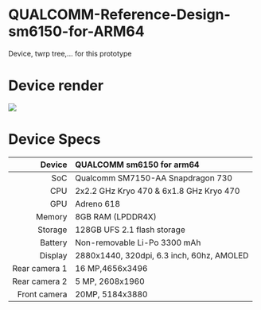 # QUALCOMM-Reference-Design-sm6150-for-ARM64
Device, twrp tree,... for this prototype

# Device render
<img src="https://github.com/daviiid99/daviiid99/raw/main/resources/sm6150.png">

# Device Specs
| Device       | QUALCOMM sm6150 for arm64                       |
| -----------: | :---------------------------------------------- |
| SoC          | Qualcomm SM7150-AA Snapdragon 730               |
| CPU          | 2x2.2 GHz Kryo 470 & 6x1.8 GHz Kryo 470         |
| GPU          | Adreno 618                                      |
| Memory       | 8GB RAM (LPDDR4X)                               |
| Storage      | 128GB UFS 2.1 flash storage                     |
| Battery      | Non-removable Li-Po 3300 mAh                    |
| Display      | 2880x1440, 320dpi, 6.3  inch, 60hz, AMOLED     |
| Rear camera 1| 16 MP,4656x3496                                |
| Rear camera 2| 5 MP, 2608x1960                                |
| Front camera | 20MP, 5184x3880                                 |
